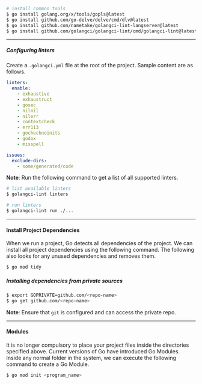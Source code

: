 
```bash
# install common tools
$ go install golang.org/x/tools/gopls@latest
$ go install github.com/go-delve/delve/cmd/dlv@latest
$ go install github.com/nametake/golangci-lint-langserver@latest
$ go install github.com/golangci/golangci-lint/cmd/golangci-lint@latest
```


---

##### Configuring linters

Create a `.golangci.yml` file at the root of the project. Sample content are as follows.

```yml
linters:
  enable:
    - exhaustive
    - exhaustruct
    - gosec
    - nilnil
    - nilerr
    - contextcheck
    - err113
    - gochecknoinits
    - godox
    - misspell

issues:
  exclude-dirs:
    - some/generated/code
```

**Note**: Run the following command to get a list of all supported linters.

```bash
# list available linters
$ golangci-lint linters

# run linters
$ golangci-lint run ./...
```


---

#### Install Project Dependencies

When we run a project, Go detects all dependencies of the project. We can install all project dependencies using the following command. The following also looks for any unused dependencies and removes them.

```bash
$ go mod tidy
```

##### Installing dependencies from private sources

```bash
$ export GOPRIVATE=github.com/<repo-name>
$ go get github.com/<repo-name>
```

**Note**: Ensure that `git` is configured and can access the private repo.


---

#### Modules

It is no longer compulsory to place your project files inside the directories specified above. Current versions of Go have introduced Go Modules. Inside any normal folder in the system, we can execute the following command to create a Go Module.

```bash
$ go mod init <program_name>
```

